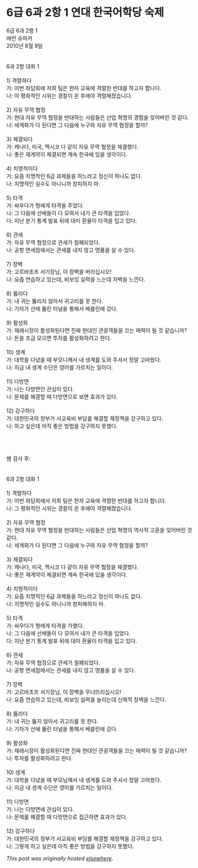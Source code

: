 # 6급 6과 2항 1 연대 한국어학당 숙제

<div>
<p>6급 6과 2항 1<br>애런 슈마커<br>2010년 8월 9일<br><br><br>6과 2항 대화 1<br><br>1) 격렬하다<br>가: 이번 좌담회에 저희 팀은 한자 교육에 격렬한 반대를 하고자 합니다.<br>나: 이 평화적인 시위는 경찰이 온 후에야 격렬해졌습니다.<br><br>2) 자유 무역 협정<br>가: 현대 자유 무역 협정을 반대하는 사람들은 산업 혁명의 경험을 잊어버린 것 같다.<br>나: 세계화가 다 된다면 그 다음에 누구와 자유 무역 협정을 할까?<br><br>3) 체결되다<br>가: 캐나다, 미국, 멕시코 다 같이 자유 무역 협정을 체결했다.<br>나: 좋은 재계약이 체결되면 계속 한국에 있을 생각이다.<br><br>4) 치명적이다<br>가: 요즘 치명적인 6급 과제들을 하느라고 정신이 하나도 없다.<br>나: 치명적인 실수도 아니니까 창피하지 마.<br><br>5) 타격<br>가: 싸우다가 형에게 타격을 주었다.<br>나: 그 다음에 선배들이 다 모여서 내가 큰 타격을 입었다.<br>다: 지난 분기 통계 발표 뒤에 대미 환율이 타격을 입고 있다.<br><br>6) 관세<br>가: 자유 무역 협정으로 관세가 철폐되었다.<br>나: 공항 면세점에서는 관세를 내지 않고 명품을 살 수 있다.<br><br>7) 장벽<br>가: 고르바초프 서기장님, 이 장벽을 버리십시오!<br>나: 요즘 연습하고 있는데, 비보잉 실력을 느는데 자벽을 느낀다.<br><br>8) 뚫리다<br>가: 내 귀는 뚫리지 않아서 귀고리를 못 한다.<br>나: 기차가 산에 뚫린 터널을 통해서 베를린에 갔다.<br><br>9) 활성화<br>가: 재래시장이 활성화된다면 진짜 현대인 관광객들을 끄는 매력이 될 것 같습니까?<br>나: 돈을 조금 모으면 투자를 활성화하려고 한다.<br><br>10) 생계<br>가: 대학을 다녔을 때 부모니께서 내 생계를 도와 주셔서 정말 고마웠다.<br>나: 지금 내 생계 수단은 영어를 가르치는 일이다.<br><br>11) 다방면<br>가: 나는 다방면인 관심이 있다.<br>나: 문제를 해결할 때 다방면으로 보면 효과가 있다.<br><br>12) 강구하다<br>가: 대한민국의 정부가 사교육비 부담를 해결할 재정책을 강구하고 있다.<br>나: 하고 싶은데 아직 좋은 방법을 강구하지 못했다.</p>
<div><br></div>
<div><br></div>
<div><br></div>
<div>쌤 검사 후:</div>
<div><br></div>
<div><br></div>
<div>6과 2항 대화 1<br><br>1) 격렬하다<br>가: 이번 좌담회에서 저희 팀은 한자 교육에 격렬한 반대를 하고자 합니다.<br>나: 그 평화적인 시위는 경찰이 온 후에야 격렬해졌습니다.<br><br>2) 자유 무역 협정<br>가: 현대 자유 무역 협정을 반대하는 사람들은 산업 혁명의 역사적 고훈을 잊어버린 것 같다.<br>나: 세계화가 다 된다면 그 다음에 누구와 자유 무역 협정을 할까?<br><br>3) 체결되다<br>가: 캐나다, 미국, 멕시코 다 같이 자유 무역 협정을 체결했다.<br>나: 좋은 재계약이 체결되면 계속 한국에 있을 생각이다.<br><br>4) 치명적이다<br>가: 요즘 치명적인 6급 과제들을 하느라고 정신이 하나도 없다.<br>나: 치명적인 실수도 아니니까 창피해하지 마.<br><br>5) 타격<br>가: 싸우다가 형에게 타격을 가했다.<br>나: 그 다음에 선배들이 다 모여서 내가 큰 타격을 입었다.<br>다: 지난 분기 통계 발표 뒤에 대미 환율이 타격을 입고 있다.<br><br>6) 관세<br>가: 자유 무역 협정으로 관세가 철폐되었다.<br>나: 공항 면세점에서는 관세를 내지 않고 명품을 살 수 있다.<br><br>7) 장벽<br>가: 고르바초프 서기장님, 이 장벽을 무너뜨리십시오!<br>나: 요즘 연습하고 있는데, 비보잉 실력을 늘리는데 신체적 장벽을 느낀다.<br><br>8) 뚫리다<br>가: 내 귀는 뚫지 않아서 귀고리를 못 한다.<br>나: 기차가 산에 뚫린 터널을 통해서 베를린에 갔다.<br><br>9) 활성화<br>가: 재래시장이 활성화된다면 진짜 현대인 관광객들을 끄는 매력이 될 것 같습니까?<br>나: 투자를 활성화하려고 한다.<br><br>10) 생계<br>가: 대학을 다녔을 때 부모님께서 내 생계를 도와 주셔서 정말 고마웠다.<br>나: 지금 내 생계 수단은 영어를 가르치는 일이다.<br><br>11) 다방면<br>가: 나는 다방면에 관심이 있다.<br>나: 문제를 해결할 때 다방면으로 접근하면 효과가 있다.<br><br>12) 강구하다<br>가: 대한민국의 정부가 사교육비 부담를 해결할 재정책을 강구하고 있다.<br>나: 그렇게 하고 싶은데 아직 좋은 방법을 강구하지 못했다.</div>
</div>


*This post was originally hosted [elsewhere](http://planspace.blogspot.com/2010/08/6-6-2-1.html).*
